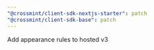 ```yaml
---
"@crossmint/client-sdk-nextjs-starter": patch
"@crossmint/client-sdk-base": patch
---
```


Add appearance rules to hosted v3
